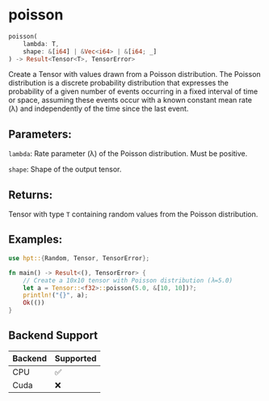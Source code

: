 # poisson
```rust
poisson(
    lambda: T,
    shape: &[i64] | &Vec<i64> | &[i64; _]
) -> Result<Tensor<T>, TensorError>
```
Create a Tensor with values drawn from a Poisson distribution. The Poisson distribution is a discrete probability distribution that expresses the probability of a given number of events occurring in a fixed interval of time or space, assuming these events occur with a known constant mean rate (λ) and independently of the time since the last event.

## Parameters:
`lambda`: Rate parameter (λ) of the Poisson distribution. Must be positive.

`shape`: Shape of the output tensor.

## Returns:
Tensor with type `T` containing random values from the Poisson distribution.

## Examples:
```rust
use hpt::{Random, Tensor, TensorError};

fn main() -> Result<(), TensorError> {
    // Create a 10x10 tensor with Poisson distribution (λ=5.0)
    let a = Tensor::<f32>::poisson(5.0, &[10, 10])?;
    println!("{}", a);
    Ok(())
}
```
## Backend Support
| Backend | Supported |
|---------|-----------|
| CPU     | ✅         |
| Cuda    | ❌        |